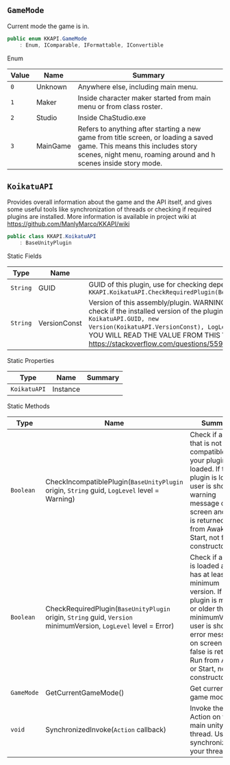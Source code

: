 ## `GameMode`

Current mode the game is in.
```csharp
public enum KKAPI.GameMode
    : Enum, IComparable, IFormattable, IConvertible

```

Enum

| Value | Name | Summary | 
| --- | --- | --- | 
| `0` | Unknown | Anywhere else, including main menu. | 
| `1` | Maker | Inside character maker started from main menu or from class roster. | 
| `2` | Studio | Inside ChaStudio.exe | 
| `3` | MainGame | Refers to anything after starting a new game from title screen, or loading a saved game.  This means this includes story scenes, night menu, roaming around and h scenes inside story mode. | 


## `KoikatuAPI`

Provides overall information about the game and the API itself, and gives some useful tools  like synchronization of threads or checking if required plugins are installed.  More information is available in project wiki at https://github.com/ManlyMarco/KKAPI/wiki
```csharp
public class KKAPI.KoikatuAPI
    : BaseUnityPlugin

```

Static Fields

| Type | Name | Summary | 
| --- | --- | --- | 
| `String` | GUID | GUID of this plugin, use for checking dependancies with `BepInEx.BepInDependency` and `KKAPI.KoikatuAPI.CheckRequiredPlugin(BepInEx.BaseUnityPlugin,System.String,System.Version,BepInEx.Logging.LogLevel)` | 
| `String` | VersionConst | Version of this assembly/plugin.  WARNING: This is a const field, therefore it will be copied to your assembly!  Use this field to check if the installed version of the plugin is up to date by doing this:  <code>KoikatuAPI.CheckRequiredPlugin(this, KoikatuAPI.GUID, new Version(KoikatuAPI.VersionConst), LogLevel.Warning)</code>  THIS VALUE WILL NOT BE READ FROM THE INSTALLED VERSION, YOU WILL READ THE VALUE FROM THIS VERSION THAT YOU COMPILE YOUR PLUGIN AGAINST!  More info: https://stackoverflow.com/questions/55984/what-is-the-difference-between-const-and-readonly | 


Static Properties

| Type | Name | Summary | 
| --- | --- | --- | 
| `KoikatuAPI` | Instance |  | 


Static Methods

| Type | Name | Summary | 
| --- | --- | --- | 
| `Boolean` | CheckIncompatiblePlugin(`BaseUnityPlugin` origin, `String` guid, `LogLevel` level = Warning) | Check if a plugin that is not compatible with your plugin is loaded.  If the plugin is loaded, user is shown a warning message on screen and true is returned.  Run from Awake or Start, not from constructor! | 
| `Boolean` | CheckRequiredPlugin(`BaseUnityPlugin` origin, `String` guid, `Version` minimumVersion, `LogLevel` level = Error) | Check if a plugin is loaded and has at least the minimum version.  If the plugin is missing or older than minimumVersion, user is shown an error message on screen and false is returned.  Run from Awake or Start, not from constructor! | 
| `GameMode` | GetCurrentGameMode() | Get current game mode. | 
| `void` | SynchronizedInvoke(`Action` callback) | Invoke the Action on the main unity thread. Use to synchronize your threads. | 


